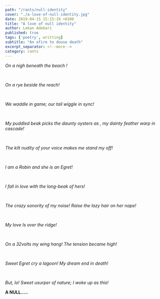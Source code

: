 ```yaml
---
path: "/rants/null-identity"
cover: "./a-love-of-null-identity.jpg"
date: 2019-04-15 15:15:19 +0100
title: "A love of null identity"
author: Lekan Adebari
published: true
tags: ['poetry', writting]
subtitle: "An afire to douse death"
excerpt_separator: <!--more-->
category: rants
---
```


<p><em>On a nigh beneath the beach !</em></p>

<br>

<p><em>On a rye beside the reach!</em></p>

<br>

<p><em>We waddle in game; our tail wiggle in sync!</em></p>
<!--more-->
<br>

<p><em>My puddled beak picks the daunty oysters as , my dainty feather warp in cascade!</em></p>

<br>

<p><em>The kilt nudity of your voice makes me stand my off!</em></p>

<br>

<p><em>I am a Robin and she is an Egret!</em></p>

<br>

<p><em>I fall in love with the long-beak of hers!</em></p>

<br>

<p><em>The crazy sonority of my noise! Raise the lazy hair on her nape!</em></p>

<br>

<p><em>My love Is over the ridge!</em></p>

<br>

<p><em>On a 32volts my wing hang! The tension became high!</em></p>

<br>

<p><em>Sweet Egret cry a lagoon! My dream end in death!</em></p>

<br>

<p><em>But, lo! Sweet usurper of nature; I woke up as this!</em></p>

**A NULL.....**